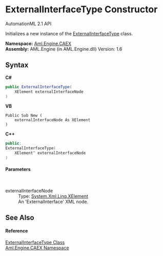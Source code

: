 # ExternalInterfaceType Constructor 
AutomationML 2.1 API 

Initializes a new instance of the <a href="T_Aml_Engine_CAEX_ExternalInterfaceType">ExternalInterfaceType</a> class.

**Namespace:**&nbsp;<a href="N_Aml_Engine_CAEX">Aml.Engine.CAEX</a><br />**Assembly:**&nbsp;AML.Engine (in AML.Engine.dll) Version: 1.6

## Syntax

**C#**<br />
``` C#
public ExternalInterfaceType(
	XElement externalInterfaceNode
)
```

**VB**<br />
``` VB
Public Sub New ( 
	externalInterfaceNode As XElement
)
```

**C++**<br />
``` C++
public:
ExternalInterfaceType(
	XElement^ externalInterfaceNode
)
```


#### Parameters
&nbsp;<dl><dt>externalInterfaceNode</dt><dd>Type: <a href="https://docs.microsoft.com/dotnet/api/system.xml.linq.xelement" target="_parent" rel="noopener noreferrer">System.Xml.Linq.XElement</a><br />An 'ExternalInterface' XML node.</dd></dl>

## See Also


#### Reference
<a href="T_Aml_Engine_CAEX_ExternalInterfaceType">ExternalInterfaceType Class</a><br /><a href="N_Aml_Engine_CAEX">Aml.Engine.CAEX Namespace</a><br />